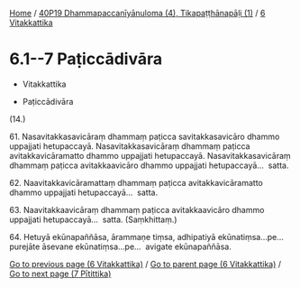 
[Home](/) / [40P19 Dhammapaccanīyānuloma (4), Tikapaṭṭhānapāḷi (1)](...md) / [6 Vitakkattika](../40P19/6.md)

# 6.1--7 Paṭiccādivāra

* Vitakkattika

* Paṭiccādivāra

(14.)

61\. Nasavitakkasavicāraṃ dhammaṃ paṭicca savitakkasavicāro dhammo uppajjati hetupaccayā. Nasavitakkasavicāraṃ dhammaṃ paṭicca avitakkavicāramatto dhammo uppajjati hetupaccayā. Nasavitakkasavicāraṃ dhammaṃ paṭicca avitakkaavicāro dhammo uppajjati hetupaccayā…  satta.

62\. Naavitakkavicāramattaṃ dhammaṃ paṭicca avitakkavicāramatto dhammo uppajjati hetupaccayā…  satta.

63\. Naavitakkaavicāraṃ dhammaṃ paṭicca avitakkaavicāro dhammo uppajjati hetupaccayā…  satta. (Saṃkhittaṃ.)

64\. Hetuyā ekūnapaññāsa, ārammaṇe tiṃsa, adhipatiyā ekūnatiṃsa…pe…  purejāte āsevane ekūnatiṃsa…pe…  avigate ekūnapaññāsa.

[Go to previous page (6 Vitakkattika)](../40P19/6.md) / [Go to parent page (6 Vitakkattika)](../40P19/6.md) / [Go to next page (7 Pītittika)](../7.md)


